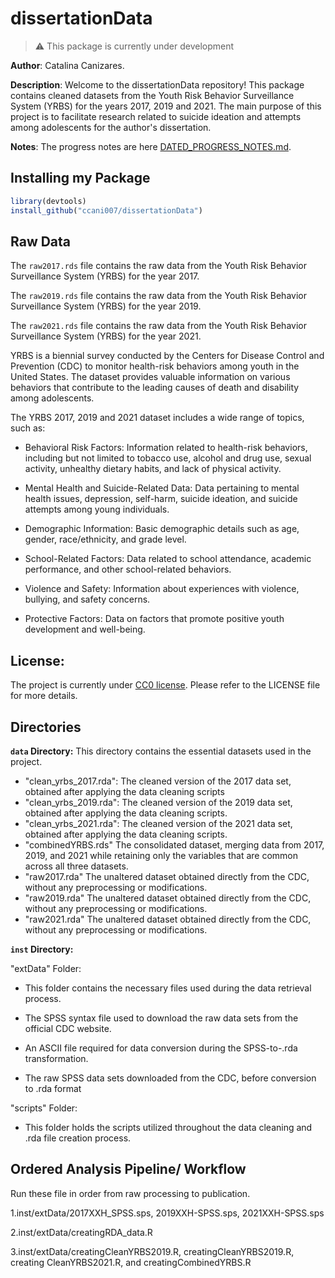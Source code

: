 # dissertationData

> :warning: This package is currently under development

**Author**: Catalina Canizares.


**Description**: Welcome to the dissertationData repository! This package contains cleaned datasets from the Youth Risk Behavior Surveillance System (YRBS) for the years 2017, 2019 and 2021. The main purpose of this project is to facilitate research related to suicide ideation and attempts among adolescents for the author's dissertation.

**Notes**: The progress notes are here [DATED_PROGRESS_NOTES.md](dated_progress_notes.md).

## Installing my Package
```r
library(devtools)
install_github("ccani007/dissertationData")
```

## Raw Data

The `raw2017.rds` file contains the raw data from the Youth Risk Behavior Surveillance System (YRBS) for the year 2017.

The `raw2019.rds` file contains the raw data from the Youth Risk Behavior Surveillance System (YRBS) for the year 2019.

The `raw2021.rds` file contains the raw data from the Youth Risk Behavior Surveillance System (YRBS) for the year 2021.

YRBS is a biennial survey conducted by the Centers for Disease Control and Prevention (CDC) to monitor health-risk behaviors among youth in the United States. The dataset provides valuable information on various behaviors that contribute to the leading causes of death and disability among adolescents.

The YRBS 2017, 2019 and 2021 dataset includes a wide range of topics, such as:

-   Behavioral Risk Factors: Information related to health-risk behaviors, including but not limited to tobacco use, alcohol and drug use, sexual activity, unhealthy dietary habits, and lack of physical activity.

-   Mental Health and Suicide-Related Data: Data pertaining to mental health issues, depression, self-harm, suicide ideation, and suicide attempts among young individuals.

-   Demographic Information: Basic demographic details such as age, gender, race/ethnicity, and grade level.

-   School-Related Factors: Data related to school attendance, academic performance, and other school-related behaviors.

-   Violence and Safety: Information about experiences with violence, bullying, and safety concerns.

-   Protective Factors: Data on factors that promote positive youth development and well-being.

## License:

The project is currently under [CC0 license](https://choosealicense.com/licenses/cc0-1.0/). Please refer to the LICENSE file for more details.

## Directories

**`data` Directory:** This directory contains the essential datasets used in the project.


-   "clean_yrbs_2017.rda": The cleaned version of the 2017 data set, obtained after applying the data cleaning scripts
-   "clean_yrbs_2019.rda": The cleaned version of the 2019 data set, obtained after applying the data cleaning scripts.
-   "clean_yrbs_2021.rda": The cleaned version of the 2021 data set, obtained after applying the data cleaning scripts.
-   "combinedYRBS.rds" The consolidated dataset, merging data from 2017, 2019, and 2021 while retaining only the variables that are common across all three datasets.
-  "raw2017.rda" The unaltered dataset obtained directly from the CDC, without any preprocessing or modifications.
-   "raw2019.rda" The unaltered dataset obtained directly from the CDC, without any preprocessing or modifications.
-   "raw2021.rda" The unaltered dataset obtained directly from the CDC, without any preprocessing or modifications.
  
**`inst` Directory:**

"extData" Folder:

- This folder contains the necessary files used during the data retrieval process.

- The SPSS syntax file used to download the raw data sets from the official CDC website.

- An ASCII file required for data conversion during the SPSS-to-.rda transformation.

- The raw SPSS data sets downloaded from the CDC, before conversion to .rda format

 "scripts" Folder:

-  This folder holds the scripts utilized throughout the data cleaning and .rda file creation process.

## Ordered Analysis Pipeline/ Workflow

Run these file in order from raw processing to publication.

1.inst/extData/2017XXH_SPSS.sps, 2019XXH-SPSS.sps, 2021XXH-SPSS.sps

2.inst/extData/creatingRDA_data.R

3.inst/extData/creatingCleanYRBS2019.R, creatingCleanYRBS2019.R, creating CleanYRBS2021.R, and creatingCombinedYRBS.R
